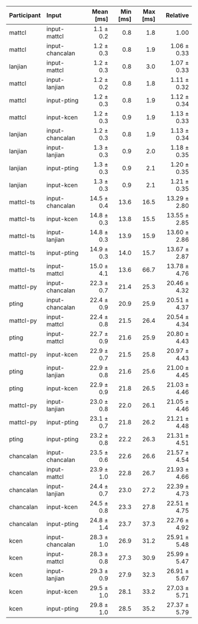 | Participant | Input | Mean [ms] | Min [ms] | Max [ms] | Relative |
|:---|:---|---:|---:|---:|---:|
| mattcl | input-mattcl | 1.1 ± 0.2 | 0.8 | 1.8 | 1.00 |
| mattcl | input-chancalan | 1.2 ± 0.3 | 0.8 | 1.9 | 1.06 ± 0.33 |
| lanjian | input-mattcl | 1.2 ± 0.3 | 0.8 | 3.0 | 1.07 ± 0.33 |
| mattcl | input-lanjian | 1.2 ± 0.2 | 0.8 | 1.8 | 1.11 ± 0.32 |
| mattcl | input-pting | 1.2 ± 0.3 | 0.8 | 1.9 | 1.12 ± 0.34 |
| mattcl | input-kcen | 1.2 ± 0.3 | 0.9 | 1.9 | 1.13 ± 0.33 |
| lanjian | input-chancalan | 1.2 ± 0.3 | 0.8 | 1.9 | 1.13 ± 0.34 |
| lanjian | input-lanjian | 1.3 ± 0.3 | 0.9 | 2.0 | 1.18 ± 0.35 |
| lanjian | input-pting | 1.3 ± 0.3 | 0.9 | 2.1 | 1.20 ± 0.35 |
| lanjian | input-kcen | 1.3 ± 0.3 | 0.9 | 2.1 | 1.21 ± 0.35 |
| mattcl-ts | input-chancalan | 14.5 ± 0.4 | 13.6 | 16.5 | 13.29 ± 2.80 |
| mattcl-ts | input-kcen | 14.8 ± 0.3 | 13.8 | 15.5 | 13.55 ± 2.85 |
| mattcl-ts | input-lanjian | 14.8 ± 0.3 | 13.9 | 15.9 | 13.60 ± 2.86 |
| mattcl-ts | input-pting | 14.9 ± 0.3 | 14.0 | 15.7 | 13.67 ± 2.87 |
| mattcl-ts | input-mattcl | 15.0 ± 4.1 | 13.6 | 66.7 | 13.78 ± 4.76 |
| mattcl-py | input-chancalan | 22.3 ± 0.7 | 21.4 | 25.3 | 20.46 ± 4.32 |
| pting | input-chancalan | 22.4 ± 0.9 | 20.9 | 25.9 | 20.51 ± 4.37 |
| mattcl-py | input-mattcl | 22.4 ± 0.8 | 21.5 | 26.4 | 20.54 ± 4.34 |
| pting | input-mattcl | 22.7 ± 0.9 | 21.6 | 25.9 | 20.80 ± 4.43 |
| mattcl-py | input-kcen | 22.9 ± 0.7 | 21.5 | 25.8 | 20.97 ± 4.43 |
| pting | input-lanjian | 22.9 ± 0.8 | 21.6 | 25.6 | 21.00 ± 4.45 |
| pting | input-kcen | 22.9 ± 0.9 | 21.8 | 26.5 | 21.03 ± 4.46 |
| mattcl-py | input-lanjian | 23.0 ± 0.8 | 22.0 | 26.1 | 21.05 ± 4.46 |
| mattcl-py | input-pting | 23.1 ± 0.7 | 21.8 | 26.2 | 21.21 ± 4.48 |
| pting | input-pting | 23.2 ± 0.8 | 22.2 | 26.3 | 21.31 ± 4.51 |
| chancalan | input-chancalan | 23.5 ± 0.6 | 22.6 | 26.6 | 21.57 ± 4.54 |
| chancalan | input-mattcl | 23.9 ± 1.0 | 22.8 | 26.7 | 21.93 ± 4.66 |
| chancalan | input-lanjian | 24.4 ± 0.7 | 23.0 | 27.2 | 22.39 ± 4.73 |
| chancalan | input-kcen | 24.5 ± 0.8 | 23.3 | 27.8 | 22.51 ± 4.75 |
| chancalan | input-pting | 24.8 ± 1.4 | 23.7 | 37.3 | 22.76 ± 4.92 |
| kcen | input-chancalan | 28.3 ± 1.0 | 26.9 | 31.2 | 25.91 ± 5.48 |
| kcen | input-mattcl | 28.3 ± 0.8 | 27.3 | 30.9 | 25.99 ± 5.47 |
| kcen | input-lanjian | 29.3 ± 0.9 | 27.9 | 32.3 | 26.91 ± 5.67 |
| kcen | input-kcen | 29.5 ± 1.0 | 28.1 | 33.2 | 27.03 ± 5.71 |
| kcen | input-pting | 29.8 ± 1.0 | 28.5 | 35.2 | 27.37 ± 5.79 |
